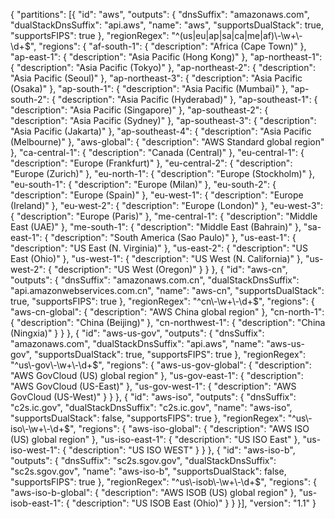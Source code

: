 {
    "partitions": [{
            "id": "aws",
            "outputs": {
                "dnsSuffix": "amazonaws.com",
                "dualStackDnsSuffix": "api.aws",
                "name": "aws",
                "supportsDualStack": true,
                "supportsFIPS": true
            },
            "regionRegex": "^(us|eu|ap|sa|ca|me|af)\\-\\w+\\-\\d+$",
            "regions": {
                "af-south-1": {
                    "description": "Africa (Cape Town)"
                },
                "ap-east-1": {
                    "description": "Asia Pacific (Hong Kong)"
                },
                "ap-northeast-1": {
                    "description": "Asia Pacific (Tokyo)"
                },
                "ap-northeast-2": {
                    "description": "Asia Pacific (Seoul)"
                },
                "ap-northeast-3": {
                    "description": "Asia Pacific (Osaka)"
                },
                "ap-south-1": {
                    "description": "Asia Pacific (Mumbai)"
                },
                "ap-south-2": {
                    "description": "Asia Pacific (Hyderabad)"
                },
                "ap-southeast-1": {
                    "description": "Asia Pacific (Singapore)"
                },
                "ap-southeast-2": {
                    "description": "Asia Pacific (Sydney)"
                },
                "ap-southeast-3": {
                    "description": "Asia Pacific (Jakarta)"
                },
                "ap-southeast-4": {
                    "description": "Asia Pacific (Melbourne)"
                },
                "aws-global": {
                    "description": "AWS Standard global region"
                },
                "ca-central-1": {
                    "description": "Canada (Central)"
                },
                "eu-central-1": {
                    "description": "Europe (Frankfurt)"
                },
                "eu-central-2": {
                    "description": "Europe (Zurich)"
                },
                "eu-north-1": {
                    "description": "Europe (Stockholm)"
                },
                "eu-south-1": {
                    "description": "Europe (Milan)"
                },
                "eu-south-2": {
                    "description": "Europe (Spain)"
                },
                "eu-west-1": {
                    "description": "Europe (Ireland)"
                },
                "eu-west-2": {
                    "description": "Europe (London)"
                },
                "eu-west-3": {
                    "description": "Europe (Paris)"
                },
                "me-central-1": {
                    "description": "Middle East (UAE)"
                },
                "me-south-1": {
                    "description": "Middle East (Bahrain)"
                },
                "sa-east-1": {
                    "description": "South America (Sao Paulo)"
                },
                "us-east-1": {
                    "description": "US East (N. Virginia)"
                },
                "us-east-2": {
                    "description": "US East (Ohio)"
                },
                "us-west-1": {
                    "description": "US West (N. California)"
                },
                "us-west-2": {
                    "description": "US West (Oregon)"
                }
            }
        }, {
            "id": "aws-cn",
            "outputs": {
                "dnsSuffix": "amazonaws.com.cn",
                "dualStackDnsSuffix": "api.amazonwebservices.com.cn",
                "name": "aws-cn",
                "supportsDualStack": true,
                "supportsFIPS": true
            },
            "regionRegex": "^cn\\-\\w+\\-\\d+$",
            "regions": {
                "aws-cn-global": {
                    "description": "AWS China global region"
                },
                "cn-north-1": {
                    "description": "China (Beijing)"
                },
                "cn-northwest-1": {
                    "description": "China (Ningxia)"
                }
            }
        }, {
            "id": "aws-us-gov",
            "outputs": {
                "dnsSuffix": "amazonaws.com",
                "dualStackDnsSuffix": "api.aws",
                "name": "aws-us-gov",
                "supportsDualStack": true,
                "supportsFIPS": true
            },
            "regionRegex": "^us\\-gov\\-\\w+\\-\\d+$",
            "regions": {
                "aws-us-gov-global": {
                    "description": "AWS GovCloud (US) global region"
                },
                "us-gov-east-1": {
                    "description": "AWS GovCloud (US-East)"
                },
                "us-gov-west-1": {
                    "description": "AWS GovCloud (US-West)"
                }
            }
        }, {
            "id": "aws-iso",
            "outputs": {
                "dnsSuffix": "c2s.ic.gov",
                "dualStackDnsSuffix": "c2s.ic.gov",
                "name": "aws-iso",
                "supportsDualStack": false,
                "supportsFIPS": true
            },
            "regionRegex": "^us\\-iso\\-\\w+\\-\\d+$",
            "regions": {
                "aws-iso-global": {
                    "description": "AWS ISO (US) global region"
                },
                "us-iso-east-1": {
                    "description": "US ISO East"
                },
                "us-iso-west-1": {
                    "description": "US ISO WEST"
                }
            }
        }, {
            "id": "aws-iso-b",
            "outputs": {
                "dnsSuffix": "sc2s.sgov.gov",
                "dualStackDnsSuffix": "sc2s.sgov.gov",
                "name": "aws-iso-b",
                "supportsDualStack": false,
                "supportsFIPS": true
            },
            "regionRegex": "^us\\-isob\\-\\w+\\-\\d+$",
            "regions": {
                "aws-iso-b-global": {
                    "description": "AWS ISOB (US) global region"
                },
                "us-isob-east-1": {
                    "description": "US ISOB East (Ohio)"
                }
            }
        }],
    "version": "1.1"
}
                                                                                                                                                                                                                                                      